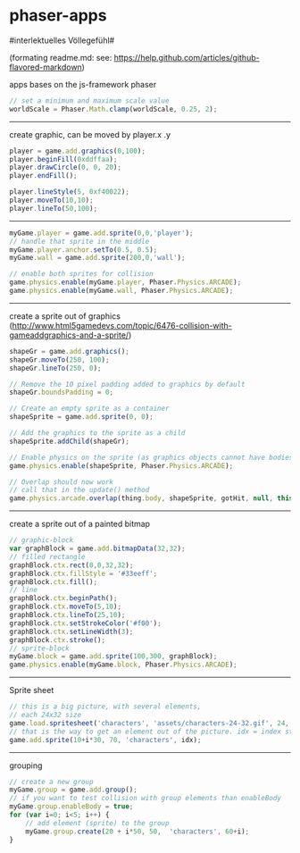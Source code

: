 phaser-apps
===========

#interlektuelles Völlegefühl#

(formating readme.md: see: https://help.github.com/articles/github-flavored-markdown)

apps bases on the js-framework phaser
```javascript
// set a minimum and maximum scale value
worldScale = Phaser.Math.clamp(worldScale, 0.25, 2);
```
--------

create graphic, can be moved by player.x .y

```javascript
player = game.add.graphics(0,100);
player.beginFill(0xddffaa);
player.drawCircle(0, 0, 20);
player.endFill();

player.lineStyle(5, 0xf40022);
player.moveTo(10,10);
player.lineTo(50,100);
```

------

```javascript
myGame.player = game.add.sprite(0,0,'player');
// handle that sprite in the middle
myGame.player.anchor.setTo(0.5, 0.5);
myGame.wall = game.add.sprite(200,0,'wall');

// enable both sprites for collision
game.physics.enable(myGame.player, Phaser.Physics.ARCADE);
game.physics.enable(myGame.wall, Phaser.Physics.ARCADE);
```

--------

create a sprite out of graphics (http://www.html5gamedevs.com/topic/6476-collision-with-gameaddgraphics-and-a-sprite/)


```javascript
shapeGr = game.add.graphics(); 
shapeGr.moveTo(250, 100);
shapeGr.lineTo(250, 0);

// Remove the 10 pixel padding added to graphics by default
shapeGr.boundsPadding = 0;

// Create an empty sprite as a container
shapeSprite = game.add.sprite(0, 0);

// Add the graphics to the sprite as a child
shapeSprite.addChild(shapeGr);

// Enable physics on the sprite (as graphics objects cannot have bodies applied)
game.physics.enable(shapeSprite, Phaser.Physics.ARCADE);

// Overlap should now work
// call that in the update() method
game.physics.arcade.overlap(thing.body, shapeSprite, gotHit, null, this);
```
---------

create a sprite out of a painted bitmap

```javascript
// graphic-block
var graphBlock = game.add.bitmapData(32,32);
// filled rectangle
graphBlock.ctx.rect(0,0,32,32);
graphBlock.ctx.fillStyle = '#33eeff';
graphBlock.ctx.fill();
// line
graphBlock.ctx.beginPath();
graphBlock.ctx.moveTo(5,10);
graphBlock.ctx.lineTo(25,10);
graphBlock.ctx.setStrokeColor('#f00');
graphBlock.ctx.setLineWidth(3);
graphBlock.ctx.stroke();
// sprite-block
myGame.block = game.add.sprite(100,300, graphBlock);
game.physics.enable(myGame.block, Phaser.Physics.ARCADE);
```
------

Sprite sheet

```javascript
// this is a big picture, with several elements,
// each 24x32 size
game.load.spritesheet('characters', 'assets/characters-24-32.gif', 24, 32);
// that is the way to get an element out of the picture. idx = index starts top left
game.add.sprite(10+i*30, 70, 'characters', idx);
```

------

grouping

```javascript
// create a new group
myGame.group = game.add.group();
// if you want to test collision with group elements than enableBody
myGame.group.enableBody = true;
for (var i=0; i<5; i++) {
	// add element (sprite) to the group
    myGame.group.create(20 + i*50, 50,  'characters', 60+i);
}

